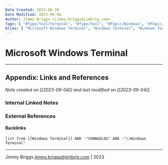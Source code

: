 ```yaml
---
Date Created: 2023-08-28
Date Modified: 2023-09-04
Author: Jimmy Briggs <jimmy.briggs@jimbrig.com>
Tags: [ "#Type/Tool/Terminal", "#Type/Tool", "#Topic/Windows", "#Topic/Dev/Terminal", "#Topic/Dev", "#Type/Tool/Windows", "#Status/WIP"]
Alias: [ "Microsoft Windows Terminal", "Windows Terminal", "Windows Terminal Preview", "wt.exe" ]
---
```


# Microsoft Windows Terminal

***

## Appendix: Links and References

*Note created on [[2023-09-04]] and last modified on [[2023-09-04]].*

### Internal Linked Notes

### External References

#### Backlinks

```dataview
list from [[Windows Terminal]] AND -"CHANGELOG" AND -"//Windows Terminal"
```


***

Jimmy Briggs <jimmy.briggs@jimbrig.com> | 2023